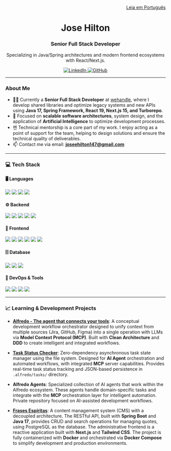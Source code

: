 <p align="right">
  <a href="README.pt.md">Leia em Português</a>
</p>

<h1 align="center">Jose Hilton</h1>
<h3 align="center">Senior Full Stack Developer</h3>
<p align="center">Specializing in Java/Spring architectures and modern frontend ecosystems with React/Next.js.</p>

<p align="center"> 
  <a href="https://www.linkedin.com/in/jose-hilton/">
    <img alt="LinkedIn" src="https://img.shields.io/badge/LinkedIn-jose--hilton-blue?style=for-the-badge&logo=linkedin">
  </a>
  <a href="https://github.com/joseehilton147">
    <img alt="GitHub" src="https://img.shields.io/badge/GitHub-joseehilton147-black?style=for-the-badge&logo=github">
  </a>
</p>

---

### About Me

- 👨‍💻 Currently a **Senior Full Stack Developer** at [wehandle](https://www.linkedin.com/company/wehandle), where I develop shared libraries and optimize legacy systems and new APIs using **Java 17, Spring Framework, React 19, Next.js 15, and Turborepo**.
- 🚀 Focused on **scalable software architectures**, system design, and the application of **Artificial Intelligence** to optimize development processes.
- 멘 Technical mentorship is a core part of my work. I enjoy acting as a point of support for the team, helping to design solutions and ensure the technical quality of deliverables.
- 📫 Contact me via email: **joseehilton147@gmail.com**

---

### 💻 Tech Stack

#### 🖥️ Languages
<p>
  <img src="https://img.shields.io/badge/Java-%23ED8B00.svg?style=for-the-badge&logo=openjdk&logoColor=white" />
  <img src="https://img.shields.io/badge/TypeScript-007ACC?style=for-the-badge&logo=typescript&logoColor=white" />
  <img src="https://img.shields.io/badge/Javascript-%23323330.svg?style=for-the-badge&logo=javascript&logoColor=%23F7DF1E" />
  <img src="https://img.shields.io/badge/C%23-239120?style=for-the-badge&logo=c-sharp&logoColor=white" />
</p>

#### ⚙️ Backend
<p>
  <img src="https://img.shields.io/badge/Spring%20Boot-6DB33F?style=for-the-badge&logo=spring&logoColor=white" />
  <img src="https://img.shields.io/badge/Node.js-43853D?style=for-the-badge&logo=node.js&logoColor=white" />
  <img src="https://img.shields.io/badge/NestJS-E0234E?style=for-the-badge&logo=nestjs&logoColor=white" />
  <img src="https://img.shields.io/badge/.NET-512BD4?style=for-the-badge&logo=dotnet&logoColor=white" />
  <img src="https://img.shields.io/badge/Express.js-404D59?style=for-the-badge&logo=express&logoColor=white" />
</p>

#### 🎨 Frontend
<p>
  <img src="https://img.shields.io/badge/React-20232A?style=for-the-badge&logo=react&logoColor=61DAFB" />
  <img src="https://img.shields.io/badge/Next.js-000000?style=for-the-badge&logo=nextdotjs&logoColor=white" />
  <img src="https://img.shields.io/badge/vuejs-%2335495e.svg?style=for-the-badge&logo=vuedotjs&logoColor=%234FC08D" />
  <img src="https://img.shields.io/badge/Nuxt-002E3B?style=for-the-badge&logo=nuxtdotjs&logoColor=#00DC82" />
  <img src="https://img.shields.io/badge/Vite-646CFF?style=for-the-badge&logo=vite&logoColor=white" />
  <img src="https://img.shields.io/badge/TailwindCSS-06B6D4?style=for-the-badge&logo=tailwindcss&logoColor=white" />
</p>

#### 🗄️ Database
<p>
  <img src="https://img.shields.io/badge/PostgreSQL-316192?style=for-the-badge&logo=postgresql&logoColor=white" />
  <img src="https://img.shields.io/badge/MongoDB-4EA94B?style=for-the-badge&logo=mongodb&logoColor=white" />
  <img src="https://img.shields.io/badge/SQL%20Server-CC2927?style=for-the-badge&logo=microsoft%20sql%20server&logoColor=white" />
</p>

#### 🚀 DevOps & Tools
<p>
  <img src="https://img.shields.io/badge/Docker-2496ED?style=for-the-badge&logo=docker&logoColor=white" />
  <img src="https://img.shields.io/badge/Turborepo-EF4444?style=for-the-badge&logo=turborepo&logoColor=white" />
  <img src="https://img.shields.io/badge/Git-%23F05033.svg?style=for-the-badge&logo=git&logoColor=white" />
  <img src="https://img.shields.io/badge/Flyway-CC0000?style=for-the-badge&logo=flyway&logoColor=white" />
</p>

---

### 📈 Learning & Development Projects

-   **[Alfredo - The agent that connects your tools](https://github.com/alfredo-ia)**: A conceptual development workflow orchestrator designed to unify context from multiple sources (Jira, GitHub, Figma) into a single operation with LLMs via **Model Context Protocol (MCP)**. Built with **Clean Architecture** and **DDD** to create intelligent and integrated workflows.

-   **[Task Status Checker](https://github.com/joseehilton147/task-status-checker)**: Zero-dependency asynchronous task state manager using the file system. Designed for **AI Agent** orchestration and automated workflows, with integrated **MCP** server capabilities. Provides real-time task status tracking and JSON-based persistence in `.alfredo/tasks/` directory.

-   **Alfredo Agents**: Specialized collection of AI agents that work within the Alfredo ecosystem. These agents handle domain-specific tasks and integrate with the **MCP** orchestration layer for intelligent automation. Private repository focused on AI-assisted development workflows.

-   **[Frases Espíritas](https://github.com/joseehilton147/frases-espiritas)**: A content management system (CMS) with a decoupled architecture. The RESTful API, built with **Spring Boot** and **Java 17**, provides CRUD and search operations for managing quotes, using PostgreSQL as the database. The administrative frontend is a reactive application built with **Next.js** and **Tailwind CSS**. The project is fully containerized with **Docker** and orchestrated via **Docker Compose** to simplify development and production environments.
